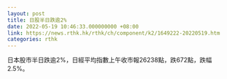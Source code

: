 ```yaml
---
layout: post
title: 日股半日跌逾2%
date: 2022-05-19 10:46:33.000000000 +08:00
link: https://news.rthk.hk/rthk/ch/component/k2/1649222-20220519.htm
categories: rthk
---
```


日本股市半日跌逾2%，日經平均指數上午收市報26238點，跌672點，跌幅2.5%。

